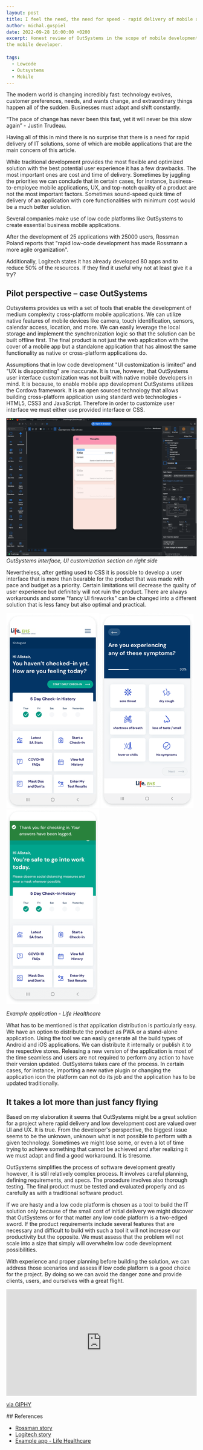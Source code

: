 ```yaml
--- 
layout: post 
title: I feel the need, the need for speed - rapid delivery of mobile apps with low code. 
author: michal.guspiel 
date: 2022-09-28 16:00:00 +0200 
excerpt: Honest review of OutSystems in the scope of mobile development – a perspective of 
the mobile developer. 
 
tags: 
  - Lowcode 
  - Outsystems 
  - Mobile 
--- 
```

 
The modern world is changing incredibly fast: technology evolves, customer preferences, needs, and wants change, and extraordinary things happen all of the sudden. Businesses must adapt and shift constantly. 
 
“The pace of change has never been this fast, yet it will never be this slow again” - Justin Trudeau. 
 
Having all of this in mind there is no surprise that there is a need for rapid delivery of IT solutions, some of which are mobile applications that are the main concern of this article. 
 
While traditional development provides the most flexible and optimized solution with the best potential user experience it has a few drawbacks. The most important ones are cost and time of delivery. Sometimes by juggling the priorities we can conclude that in certain cases, for instance, business-to-employee mobile applications, UX, and top-notch quality of a product are not the most important factors. Sometimes sound-speed quick time of delivery of an application with core functionalities with minimum cost would be a much better solution. 
 
Several companies make use of low code platforms like OutSystems to create essential business mobile applications.  
 
After the development of 25 applications with 25000 users, Rossman Poland reports that "rapid low-code development has made Rossmann a more agile organization". 
 
Additionally, Logitech states it has already developed 80 apps and to reduce 50% of the resources. If they find it useful why not at least give it a try?
 
## Pilot perspective – case OutSystems 
 
Outsystems provides us with a set of tools that enable the development of medium complexity cross-platform mobile applications. We can utilize native features of mobile devices like camera, touch identification, sensors, calendar access, location, and more. We can easily leverage the local storage and implement the synchronization logic so that the solution can be built offline first. The final product is not just the web application with the cover of a mobile app but a standalone application that has almost the same functionality as native or cross-platform applications do.
 
Assumptions that in low code development "UI customization is limited" and "UX is disappointing" are inaccurate. It is true, however, that OutSystems user interface customization was not built with native mobile developers in mind. It is because, to enable mobile app development OutSystems utilizes the Cordova framework. It is an open sourced technology that allows building cross-platform application using standard web technologies - HTML5, CSS3 and JavaScript. Therefore in order to customize user interface we must either use provided interface or CSS.

![OutSystems Interface](img/../../img/outsystems-mobile-development/OutSystems1.png)
*OutSystems interface, UI customization section on right side*

 Nevertheless, after getting used to CSS it is possible to develop a user interface that is more than bearable for the product that was made with pace and budget as a priority. Certain limitations will decrease the quality of user experience but definitely will not ruin the product. There are always workarounds and some "fancy UI fireworks" can be changed into a different solution that is less fancy but also optimal and practical.  

![Example application](img/../../img/outsystems-mobile-development/example1.png)
![Example application](img/../../img/outsystems-mobile-development/example2.png)
![Example application](img/../../img/outsystems-mobile-development/example3.png)

*Example application - Life Healthcare*


What has to be mentioned is that application distribution is particularly easy. We have an option to distribute the product as PWA or a stand-alone application. Using the tool we can easily generate all the build types of Android and iOS applications. We can distribute it internally or publish it to the respective stores. Releasing a new version of the application is most of the time seamless and users are not required to perform any action to have their version updated. OutSystems takes care of the process. In certain cases, for instance, importing a new native plugin or changing the application icon the platform can not do its job and the application has to be updated traditionally.  
 
## It takes a lot more than just fancy flying 
 
Based on my elaboration it seems that OutSystems might be a great solution for a project where rapid delivery and low development cost are valued over UI and UX. It is true. From the developer's perspective, the biggest issue seems to be the unknown, unknown what is not possible to perform with a given technology. Sometimes we might lose some, or even a lot of time trying to achieve something that cannot be achieved and after realizing it we must adapt and find a good workaround. It is tiresome.  

OutSystems simplifies the process of software development greatly however, it is still relatively complex process. It involves careful planning, defining requirements, and specs. The procedure involves also thorough testing. The final product must be tested and evaluated properly and as carefully as with a traditional software product. 
  
If we are hasty and a low code platform is chosen as a tool to build the IT solution only because of the small cost of initial delivery we might discover that OutSystems or for that matter any low code platform is a two-edged sword. If the product requirements include several features that are necessary and difficult to build with such a tool it will not increase our productivity but the opposite. We must assess that the problem will not scale into a size that simply will overwhelm low code development possibilities. 
 
With experience and proper planning before building the solution, we can address those scenarios and assess if low code platform is a good choice for the project. By doing so we can avoid the danger zone and provide clients, users, and ourselves with a great flight. 


 <div style="width:100%;height:0;padding-bottom:56%;position:relative;"><iframe src="https://giphy.com/embed/Q66yosSHcX5aOvgfbx" width="100%" height="100%" style="position:absolute" frameBorder="0" class="giphy-embed" allowFullScreen></iframe></div><p><a href="https://giphy.com/gifs/unitedstatesnavy-leaving-take-off-f35-Q66yosSHcX5aOvgfbx">via GIPHY</a></p>
## References  
 
 - [Rossman story](https://www.outsystems.com/case-studies/rossmann-poland-drug-store-retail-solutions/) 
 - [Logitech story](https://www.outsystems.com/case-studies/fast-development/) 
 - [Example app - Life Healthcare](https://www.outsystems.com/case-studies/life-healthcare-mobile-liferisk-app/)